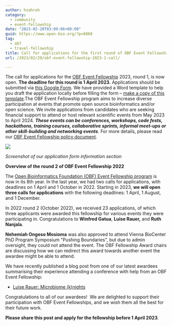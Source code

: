 ```yaml
---
author: hzahroh
category:
  - community
  - event-fellowship
date: "2023-02-20T03:09:06+00:00"
guid: https://www.open-bio.org/?p=6868
tag:
  - obf
  - travel-fellowship
title: Call for applications for the first round of OBF Event Fellowship 2023 &amp; overview of the second 2022 round
url: /2023/02/20/obf-event-fellowship-2023-1-call/

---
```

The call for applications for the [OBF Event Fellowship](/obf-hugo-test/event-awards/) 2023, round 1, is now open. **The deadline for this round is 1 April 2023.** Applications should be submitted via [this Google Form](https://forms.gle/r5BB6W6tL1hrwV426). We have provided a Word template to help you draft the application locally before filling the form – [make a copy of this template](https://docs.google.com/document/d/1j_v-f1FcOA-ssXtsUdE_YaEOSQKZRms9-P7RGd3vdYA/edit).The OBF Event Fellowship program aims to increase diverse participation at events that promote open source bioinformatics and/or open science. We invite applications from candidates who are seeking financial support to attend or host relevant scientific events from May 2023 to April 2024. **_These events can be conferences, workshops, code fests, hackathons, training courses, collaborative sprints, informal meet-ups or other skill-building and networking events_**. For more details, please read our [OBF Event Fellowship policy document](https://github.com/OBF/obf-docs/blob/master/Travel_fellowships.md).

![](https://lh6.googleusercontent.com/Gb9qZTiZuW75jMnWKMfms0sid9dT2K9EHJ3DTjsmIQW4cyZdt0TLFF4Ry5n1QgfNT-dbRioQuGEUAVaAqOe8yL1wjqVVlOukoApW68B_IT717K9NI5-qLBd7IiqMzz7l6NK45nn5lz1ddTSMkACLAps)

_Screenshot of our application form information section_

**Overview of the round 2 of OBF Event Fellowship 2022**

The [Open Bioinformatics Foundation (OBF) Event Fellowship program](/obf-hugo-test/event-awards/) is now in its 8th year. In the last year, we had two calls for applications, with deadlines on 1 April and 1 October in 2022. Starting in 2023, **we will open three calls for applications** with the following deadlines: 1 April, 1 August, and 1 December.

In 2022 round 2 (October 2022), we received 23 applications, of which three applicants were awarded this fellowship for various events they were participating in. Congratulations to **Winfred Gatua**, **Luise Rauer,** and **Ruth Nanjala**.

**Nehemiah Ongeso Mosioma** was also approved to attend Vienna BioCenter PhD Program Symposium "Pushing Boundaries", but due to admin oversight, they could not attend the event. The OBF Fellowship Award chairs are discussing how we can redirect this award towards another event the awardee might be able to attend.

We have recently published a blog post from one of our latest awardees summarising their experience attending a conference with help from an OBF Event Fellowship:

- [Luise Rauer: Microbiome (k)nights](/obf-hugo-test/2022/12/29/microbiome-knights/)

Congratulations to all of our awardees!  We are delighted to support their participation with OBF Event Fellowships, and we wish them all the best for their future work.

**Please share this post and apply for the fellowship before 1 April 2023**.
